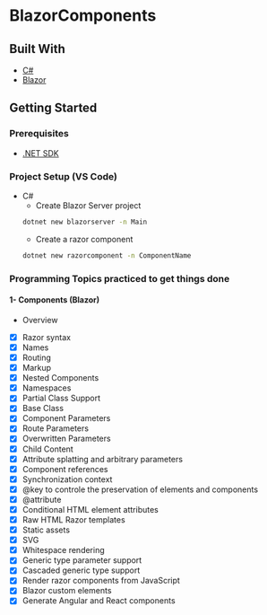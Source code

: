 # BlazorComponents  
 
## Built With  
* [C#](https://docs.microsoft.com/en-us/dotnet/csharp// "C# documentation")  
* [Blazor](https://docs.microsoft.com/en-us/aspnet/core/blazor/?view=aspnetcore-6.0/ "Blazor Documentation")  

## Getting Started  
### Prerequisites
* [.NET SDK](https://dotnet.microsoft.com/en-us/download/dotnet/6.0 "Download .NET 6.0")  

### Project Setup (VS Code)
* C#  
  * Create Blazor Server project  
  ```bash
  dotnet new blazorserver -n Main
  ```   
  * Create a razor component  
  ```bash
  dotnet new razorcomponent -n ComponentName
  ``` 

### Programming Topics practiced to get things done  
#### 1- Components (Blazor)  
* Overview  
- [x] Razor syntax    
- [x] Names      
- [x] Routing  
- [x] Markup  
- [x] Nested Components
- [x] Namespaces
- [x] Partial Class Support 
- [x] Base Class 
- [x] Component Parameters  
- [x] Route Parameters  
- [x] Overwritten Parameters  
- [x] Child Content  
- [x] Attribute splatting and arbitrary parameters  
- [x] Component references  
- [x] Synchronization context  
- [x] @key to controle the preservation of elements and components  
- [x] @attribute  
- [x] Conditional HTML element attributes  
- [x] Raw HTML Razor templates  
- [x] Static assets  
- [x] SVG  
- [x] Whitespace rendering  
- [x] Generic type parameter support  
- [x] Cascaded generic type support  
- [x] Render razor components from JavaScript  
- [x] Blazor custom elements  
- [x] Generate Angular and React components
